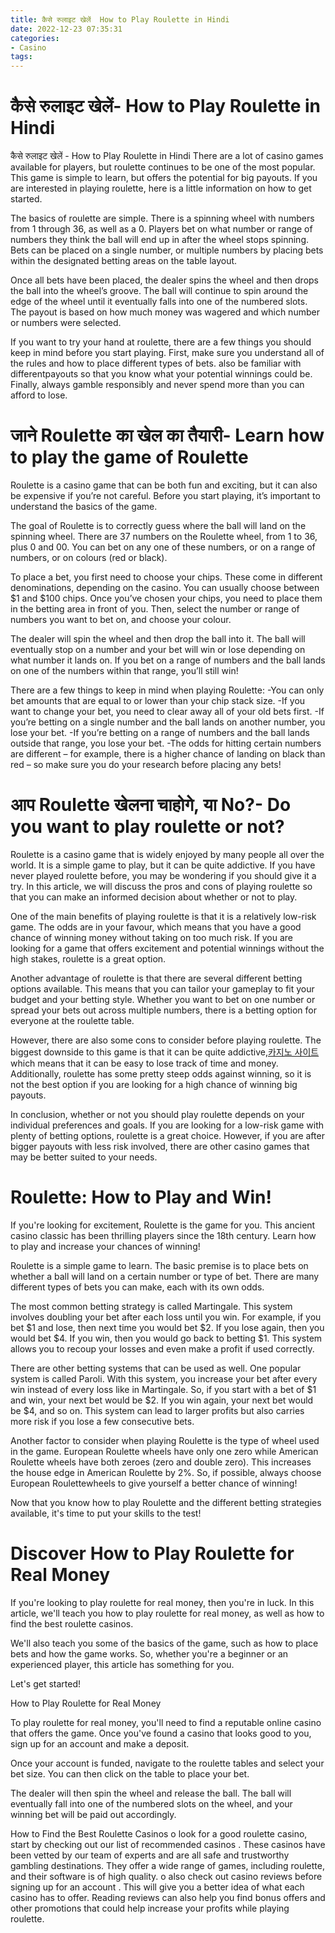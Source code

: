 ```yaml
---
title: कैसे रुलाइट खेलें  How to Play Roulette in Hindi 
date: 2022-12-23 07:35:31
categories:
- Casino
tags:
---
```



#  कैसे रुलाइट खेलें- How to Play Roulette in Hindi 

कैसे रुलाइट खेलें - How to Play Roulette in Hindi
There are a lot of casino games available for players, but roulette continues to be one of the most popular. This game is simple to learn, but offers the potential for big payouts. If you are interested in playing roulette, here is a little information on how to get started.

The basics of roulette are simple. There is a spinning wheel with numbers from 1 through 36, as well as a 0. Players bet on what number or range of numbers they think the ball will end up in after the wheel stops spinning. Bets can be placed on a single number, or multiple numbers by placing bets within the designated betting areas on the table layout.

Once all bets have been placed, the dealer spins the wheel and then drops the ball into the wheel’s groove. The ball will continue to spin around the edge of the wheel until it eventually falls into one of the numbered slots. The payout is based on how much money was wagered and which number or numbers were selected.

If you want to try your hand at roulette, there are a few things you should keep in mind before you start playing. First, make sure you understand all of the rules and how to place different types of bets. also be familiar with differentpayouts so that you know what your potential winnings could be. Finally, always gamble responsibly and never spend more than you can afford to lose.

#  जाने Roulette का खेल का तैयारी- Learn how to play the game of Roulette 

Roulette is a casino game that can be both fun and exciting, but it can also be expensive if you’re not careful. Before you start playing, it’s important to understand the basics of the game.

The goal of Roulette is to correctly guess where the ball will land on the spinning wheel. There are 37 numbers on the Roulette wheel, from 1 to 36, plus 0 and 00. You can bet on any one of these numbers, or on a range of numbers, or on colours (red or black).

To place a bet, you first need to choose your chips. These come in different denominations, depending on the casino. You can usually choose between $1 and $100 chips. Once you’ve chosen your chips, you need to place them in the betting area in front of you. Then, select the number or range of numbers you want to bet on, and choose your colour.

The dealer will spin the wheel and then drop the ball into it. The ball will eventually stop on a number and your bet will win or lose depending on what number it lands on. If you bet on a range of numbers and the ball lands on one of the numbers within that range, you’ll still win!

There are a few things to keep in mind when playing Roulette: 
-You can only bet amounts that are equal to or lower than your chip stack size. 
-If you want to change your bet, you need to clear away all of your old bets first. 
-If you’re betting on a single number and the ball lands on another number, you lose your bet. 
-If you’re betting on a range of numbers and the ball lands outside that range, you lose your bet. 
-The odds for hitting certain numbers are different – for example, there is a higher chance of landing on black than red – so make sure you do your research before placing any bets!

#  आप Roulette खेलना चाहोगे, या No?- Do you want to play roulette or not? 

Roulette is a casino game that is widely enjoyed by many people all over the world. It is a simple game to play, but it can be quite addictive. If you have never played roulette before, you may be wondering if you should give it a try. In this article, we will discuss the pros and cons of playing roulette so that you can make an informed decision about whether or not to play.

One of the main benefits of playing roulette is that it is a relatively low-risk game. The odds are in your favour, which means that you have a good chance of winning money without taking on too much risk. If you are looking for a game that offers excitement and potential winnings without the high stakes, roulette is a great option.

Another advantage of roulette is that there are several different betting options available. This means that you can tailor your gameplay to fit your budget and your betting style. Whether you want to bet on one number or spread your bets out across multiple numbers, there is a betting option for everyone at the roulette table.

However, there are also some cons to consider before playing roulette. The biggest downside to this game is that it can be quite addictive,[카지노 사이트](https://choegocasino.com/) which means that it can be easy to lose track of time and money. Additionally, roulette has some pretty steep odds against winning, so it is not the best option if you are looking for a high chance of winning big payouts.

In conclusion, whether or not you should play roulette depends on your individual preferences and goals. If you are looking for a low-risk game with plenty of betting options, roulette is a great choice. However, if you are after bigger payouts with less risk involved, there are other casino games that may be better suited to your needs.

#  Roulette: How to Play and Win! 

If you're looking for excitement, Roulette is the game for you. This ancient casino classic has been thrilling players since the 18th century. Learn how to play and increase your chances of winning!

Roulette is a simple game to learn. The basic premise is to place bets on whether a ball will land on a certain number or type of bet. There are many different types of bets you can make, each with its own odds.

The most common betting strategy is called Martingale. This system involves doubling your bet after each loss until you win. For example, if you bet $1 and lose, then next time you would bet $2. If you lose again, then you would bet $4. If you win, then you would go back to betting $1. This system allows you to recoup your losses and even make a profit if used correctly.

There are other betting systems that can be used as well. One popular system is called Paroli. With this system, you increase your bet after every win instead of every loss like in Martingale. So, if you start with a bet of $1 and win, your next bet would be $2. If you win again, your next bet would be $4, and so on. This system can lead to larger profits but also carries more risk if you lose a few consecutive bets.

Another factor to consider when playing Roulette is the type of wheel used in the game. European Roulette wheels have only one zero while American Roulette wheels have both zeroes (zero and double zero). This increases the house edge in American Roulette by 2%. So, if possible, always choose European Roulettewheels to give yourself a better chance of winning!

Now that you know how to play Roulette and the different betting strategies available, it's time to put your skills to the test!

#  Discover How to Play Roulette for Real Money

If you're looking to play roulette for real money, then you're in luck. In this article, we'll teach you how to play roulette for real money, as well as how to find the best roulette casinos.

We'll also teach you some of the basics of the game, such as how to place bets and how the game works. So, whether you're a beginner or an experienced player, this article has something for you.

Let's get started!

How to Play Roulette for Real Money

To play roulette for real money, you'll need to find a reputable online casino that offers the game. Once you've found a casino that looks good to you, sign up for an account and make a deposit.

Once your account is funded, navigate to the roulette tables and select your bet size. You can then click on the table to place your bet.

The dealer will then spin the wheel and release the ball. The ball will eventually fall into one of the numbered slots on the wheel, and your winning bet will be paid out accordingly.

How to Find the Best Roulette Casinos
o look for a good roulette casino, start by checking out our list of recommended casinos . These casinos have been vetted by our team of experts and are all safe and trustworthy gambling destinations. They offer a wide range of games, including roulette, and their software is of high quality.
o also check out casino reviews before signing up for an account . This will give you a better idea of what each casino has to offer. Reading reviews can also help you find bonus offers and other promotions that could help increase your profits while playing roulette.
